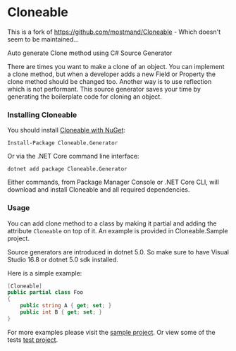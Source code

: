 # Cloneable

This is a fork of https://github.com/mostmand/Cloneable - Which doesn't seem to be maintained...

Auto generate Clone method using C# Source Generator

There are times you want to make a clone of an object. You can implement a clone method, but when a developer adds a new Field or Property the clone method should be changed too. Another way is to use reflection which is not performant. 
This source generator saves your time by generating the boilerplate code for cloning an object.

### Installing Cloneable
You should install [Cloneable with NuGet](https://www.nuget.org/packages/Cloneable.Generator):

    Install-Package Cloneable.Generator
    
Or via the .NET Core command line interface:

    dotnet add package Cloneable.Generator

Either commands, from Package Manager Console or .NET Core CLI, will download and install Cloneable and all required dependencies.

### Usage

You can add clone method to a class by making it partial and adding the attribute `Cloneable` on top of it. An example is provided in Cloneable.Sample project.

Source generators are introduced in dotnet 5.0. So make sure to have Visual Studio 16.8 or dotnet 5.0 sdk installed.

Here is a simple example:

```csharp
[Cloneable]
public partial class Foo
{
    public string A { get; set; }
    public int B { get; set; }
}
```

For more examples please visit the [sample project](https://github.com/Nickztar/Cloneable/tree/master/Cloneable.Sample).
Or view some of the tests [test project](https://github.com/Nickztar/Cloneable/tree/master/Cloneable.Test).
